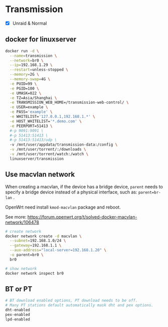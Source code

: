 # Transmission

- [x] Unraid & Normal

## docker for linuxserver

```sh
docker run -d \
  --name=transmission \
  --network=br0 \
  --ip=192.168.1.29 \
  --restart=unless-stopped \
  --memory=2G \
  --memory-swap=4G \
  -e PUID=99 \
  -e PGID=100 \
  -e UMASK=022 \
  -e TZ=Asia/Shanghai \
  -e TRANSMISSION_WEB_HOME=/transmission-web-control/ \
  -e USER=example \
  -e PASS='example' \
  -e WHITELIST='127.0.0.1,192.168.1.*' \
  -e HOST_WHITELIST='*.demo.com' \
  -e PEERPORT=51413 \
  #-p 9091:9091 \
  #-p 51413:51413 \
  #-p 51413:51413/udp \
  -v /mnt/user/appdata/transmission-data:/config \
  -v /mnt/user/torrent/:/downloads \
  -v /mnt/user/torrent/watch:/watch \
  linuxserver/transmission
```

## Use macvlan network

When creating a macvlan, if the device has a bridge device, `parent` needs to specify a bridge device instead of a physical interface, such as: `parent=br-lan` .

OpenWrt need install `kmod-macvlan` package and reboot.

See more: <https://forum.openwrt.org/t/solved-docker-macvlan-network/106478>

```sh
# create network
docker network create -d macvlan \
  --subnet=192.168.1.0/24 \
  --gateway=192.168.1.1 \
  --aux-address="local-server=192.168.1.20" \
  -o parent=br0 \
  br0

# show network
docker network inspect br0
```

## BT or PT

```sh
# BT download enabled options, PT download needs to be off.
# Many PT stations default automatically mask dht and pex options.
dht-enabled
pex-enabled
lpd-enabled
```

